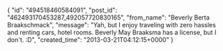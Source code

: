  {
   "id": "494518460584091",
   "post_id": "462493170453287_492057720830165",
   "from_name": "Beverly Berta Braakschmack",
   "message": "Yah, but I enjoy traveling with zero hassles and renting cars, hotel rooms. Beverly May Braaksma has a license, but I don't. :D",
   "created_time": "2013-03-21T04:12:15+0000"
 }
